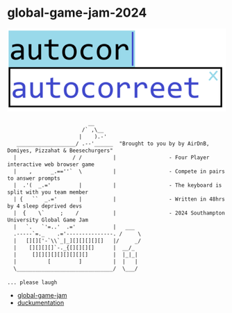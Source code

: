 # global-game-jam-2024

![Alt text](https://github.com/RiFactor/global-game-jam-2024/blob/main/assets/logo.png)

```
                          __                                             
                        /` ,\__                                                        
                       |    ).-'
   ___________________/ .--'______  "Brought to you by by AirDnB, Domiyes, Pizzahat & Beesechurgers"
  |                  / /          |                 - Four Player interactive web browser game
  |    ,      _.==''`  \          |                 - Compete in pairs to answer prompts
  |  .'(  _.='         |          |                 - The keyboard is split with you team member
  | {   ``  _.='       |          |                 - Written in 48hrs by 4 sleep deprived devs
  |  {    \`     ;    /           |                 - 2024 Southampton University Global Game Jam
  |   `.   `'=..'  .='            |   ___
  .-----`=._    .='---------------. /     \
  |   [][]['-`\\`_|_][][][][][]   |/     _/
  |    [][][][]`-._{[][][][]      |  __/_
  |     [][][][][][][][][]        |  |_|_|
  |          [         ]          |  |   |
  \_______________________________/  \___/
                                                                                    ... please laugh
```

- [global-game-jam](https://globalgamejam.org/games/2024/please-laugh-8)
- [duckumentation](https://github.com/RiFactor/global-game-jam-2024/blob/main/docs/)
